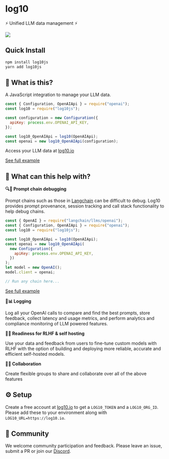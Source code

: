 # log10

⚡ Unified LLM data management ⚡

<!-- [![pypi](https://github.com/log10-io/log10/actions/workflows/release.yml/badge.svg)](https://github.com/log10-io/log10/actions/workflows/release.yml) -->
[![](https://dcbadge.vercel.app/api/server/CZQvnuRV94?compact=true&style=flat)](https://discord.gg/CZQvnuRV94)

## Quick Install

``` bash
npm install log10js
yarn add log10js
```

## 🤔 What is this?

A JavaScript integration to manage your LLM data.

```javascript
const { Configuration, OpenAIApi } = require("openai");
const log10 = require("log10js");

const configuration = new Configuration({
  apiKey: process.env.OPENAI_API_KEY,
});

const log10_OpenAIApi = log10(OpenAIApi);
const openai = new log10_OpenAIApi(configuration);
```

Access your LLM data at [log10.io](https://log10.io)

[See full example](./examples/completions.js)


## 🚀 What can this help with?

**🔍🐞 Prompt chain debugging**

Prompt chains such as those in [Langchain](https://github.com/hwchase17/langchain) can be difficult to debug. Log10 provides prompt provenance, session tracking and call stack functionality to help debug chains.

```javascript
const { OpenAI } = require("langchain/llms/openai");
const { Configuration, OpenAIApi } = require("openai");
const log10 = require("log10js");

const log10_OpenAIApi = log10(OpenAIApi);
const openai = new log10_OpenAIApi(
  new Configuration({
    apiKey: process.env.OPENAI_API_KEY,
  })
);
let model = new OpenAI();
model.client = openai;

// Run any chain here...
```

[See full example](./examples/langchain_summarize.js)

**📝📊 Logging**

Log all your OpenAI calls to compare and find the best prompts, store feedback, collect latency and usage metrics, and perform analytics and compliance monitoring of LLM powered features.

**🧠🔁 Readiness for RLHF & self hosting**

Use your data and feedback from users to fine-tune custom models with RLHF with the option of building and deploying more reliable, accurate and efficient self-hosted models. 

**👥🤝 Collaboration**

Create flexible groups to share and collaborate over all of the above features

## ⚙️ Setup

Create a free account at [log10.io](https://log10.io) to get a `LOG10_TOKEN` and a `LOG10_ORG_ID`. Please add these to your environment along with `LOG10_URL=https://log10.io`. 

## 💬 Community

We welcome community participation and feedback. Please leave an issue, submit a PR or join our [Discord](https://discord.gg/CZQvnuRV94).
